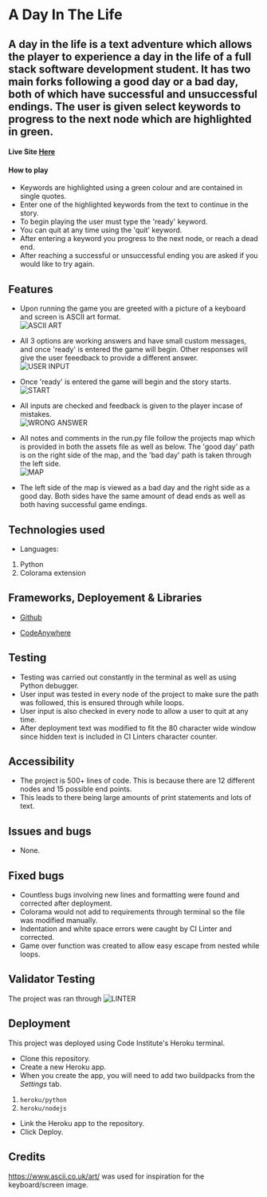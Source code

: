 # A Day In The Life

## A day in the life is a text adventure which allows the player to experience a day in the life of a full stack software development student. It has two main forks following a good day or a bad day, both of which have successful and unsuccessful endings. The user is given select keywords to progress to the next node which are highlighted in green.

#### Live Site [Here](https://a-day-in-the-life-ae933bba8572.herokuapp.com/)

#### How to play
- Keywords are highlighted using a green colour and are contained in single quotes.
- Enter one of the highlighted keywords from the text to continue in the story.
- To begin playing the user must type the 'ready' keyword.
- You can quit at any time using the 'quit' keyword.
- After entering a keyword you progress to the next node, or reach a dead end.
- After reaching a successful or unsuccessful ending you are asked if you would like to try again.

## Features
- Upon running the game you are greeted with a picture of a keyboard and screen is ASCII art format. <br>
![ASCII ART](assets/readme/ascii.jpg)

- All 3 options are working answers and have small custom messages, and once 'ready' is entered the game will begin. Other responses will give the user feeedback to provide a different answer.<br>
![USER INPUT](assets/readme/ready.jpg)

- Once 'ready' is entered the game will begin and the story starts.<br>
![START](assets/readme/game_started.jpg)

- All inputs are checked and feedback is given to the player incase of mistakes. <br>
![WRONG ANSWER](assets/readme/wrong.jpg)

- All notes and comments in the run.py file follow the projects map which is provided in both the assets file as well as below. The 'good day' path is on the right side of the map, and the 'bad day' path is taken through the left side.<br>
![MAP](assets/readme/the_map.jpg)

- The left side of the map is viewed as a bad day and the right side as a good day. Both sides have the same amount of dead ends as well as both having successful game endings.


## Technologies used
- Languages:
1. Python
2. Colorama extension

## Frameworks, Deployement & Libraries

* [Github](https://github.com/)

* [CodeAnywhere](https://app.codeanywhere.com/)

## Testing

* Testing was carried out constantly in the terminal as well as using Python debugger.
* User input was tested in every node of the project to make sure the path was followed, this is ensured through while loops.
* User input is also checked in every node to allow a user to quit at any time.
* After deployment text was modified to fit the 80 character wide window since hidden text is included in CI Linters character counter.

## Accessibility

* The project is 500+ lines of code. This is because there are 12 different nodes and 15 possible end points.
* This leads to there being large amounts of print statements and lots of text.

## Issues and bugs

* None.

## Fixed bugs

* Countless bugs involving new lines and formatting were found and corrected after deployment.
* Colorama would not add to requirements through terminal so the file was modified manually.
* Indentation and white space errors were caught by CI Linter and corrected.
* Game over function was created to allow easy escape from nested while loops.

## Validator Testing
The project was ran through [](https://pep8ci.herokuapp.com/)
![LINTER](assets/readme/linter.jpg)

## Deployment

This project was deployed using Code Institute's Heroku terminal.

- Clone this repository.
- Create a new Heroku app.
- When you create the app, you will need to add two buildpacks from the _Settings_ tab.
1. `heroku/python`
2. `heroku/nodejs`
- Link the Heroku app to the repository.
- Click Deploy.

## Credits
https://www.ascii.co.uk/art/ was used for inspiration for the keyboard/screen image.